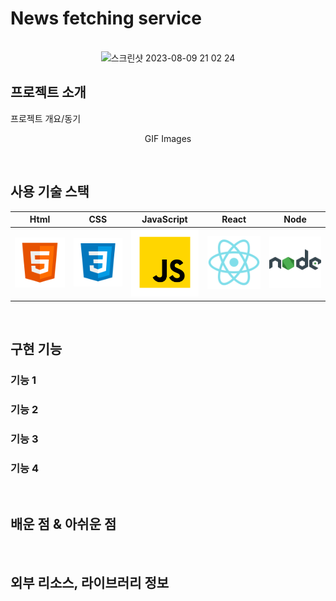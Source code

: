# News fetching service

<p align="center">
  <br>
  <img width="1335" alt="스크린샷 2023-08-09 21 02 24" src="https://github.com/PerSeMaverick/newsfetching/assets/104728148/4de1d8b6-f915-45da-82ff-2eb25b80ac11">
  <br>
</p>

## 프로젝트 소개

<p align="justify">
프로젝트 개요/동기
</p>

<p align="center">
GIF Images
</p>

<br>

## 사용 기술 스택

|   Html  |  CSS   | JavaScript |   React   |   Node  |
| :-----: | :----: | :--------: |  :------: | :-----: |
| ![html] | ![css] |   ![js]    |  ![react] | ![node] |

<br>


## 구현 기능

### 기능 1

### 기능 2

### 기능 3

### 기능 4

<br>

## 배운 점 & 아쉬운 점

<p align="justify">

</p>

<br>

## 외부 리소스, 라이브러리 정보

<!-- ## 라이센스

MIT &copy; [NoHack](mailto:lbjp114@gmail.com)
-->

<!-- Stack Icon Refernces -->

[html]: /icon/html.svg
[css]: /icon/css.svg
[js]: /icon/javascript.svg
[react]: /icon/react.svg
[node]: /icon/node.svg
